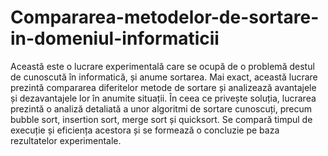 # Compararea-metodelor-de-sortare-in-domeniul-informaticii


Această este o lucrare experimentală care se ocupă de o problemă destul de cunoscută în informatică, și anume sortarea. Mai exact, această lucrare prezintă compararea diferitelor metode de sortare și analizează avantajele și dezavantajele lor în anumite situații. În ceea ce privește soluția, lucrarea prezintă o analiză detaliată a unor algoritmi de sortare cunoscuți, precum bubble sort, insertion sort, merge sort și quicksort. Se compară timpul de execuție și eficiența acestora și se formează o concluzie pe baza rezultatelor experimentale.





